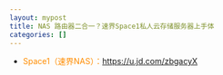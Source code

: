 ```yaml
---
layout: mypost
title: NAS 路由器二合一？速界Space1私人云存储服务器上手体
categories: []
---
```


- <font color="#FF8C00">Space1（速界NAS）：</font><https://u.jd.com/zbgacyX>